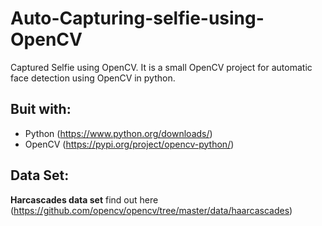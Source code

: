 # Auto-Capturing-selfie-using-OpenCV
Captured Selfie using OpenCV. It is a small OpenCV project for automatic face detection using OpenCV in python. 

## Buit with:
- Python (<https://www.python.org/downloads/>) 
- OpenCV (<https://pypi.org/project/opencv-python/>)

## Data Set:
<b>Harcascades data set</b> find out here (https://github.com/opencv/opencv/tree/master/data/haarcascades)
